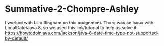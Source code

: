 # Summative-2-Chompre-Ashley

I worked with Lilie Bingham on this assignment. 
There was an issue with LocalDate/Java 8, so we used this link/tutorial to help us solve it: https://howtodoinjava.com/jackson/java-8-date-time-type-not-supported-by-default/
